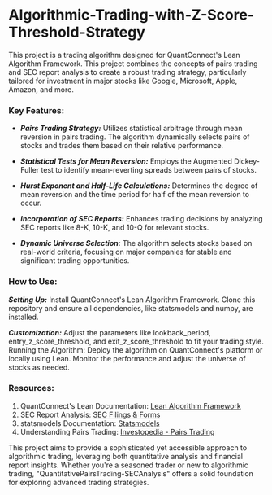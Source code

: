 # Algorithmic-Trading-with-Z-Score-Threshold-Strategy

This project is a trading algorithm designed for QuantConnect's Lean Algorithm Framework. This project combines the concepts of pairs trading and SEC report analysis to create a robust trading strategy, particularly tailored for investment in major stocks like Google, Microsoft, Apple, Amazon, and more.

### Key Features:

- **_Pairs Trading Strategy:_** Utilizes statistical arbitrage through mean reversion in pairs trading. The algorithm dynamically selects pairs of stocks and trades them based on their relative performance.

- **_Statistical Tests for Mean Reversion:_** Employs the Augmented Dickey-Fuller test to identify mean-reverting spreads between pairs of stocks.

- **_Hurst Exponent and Half-Life Calculations:_** Determines the degree of mean reversion and the time period for half of the mean reversion to occur.

- **_Incorporation of SEC Reports:_** Enhances trading decisions by analyzing SEC reports like 8-K, 10-K, and 10-Q for relevant stocks.

- **_Dynamic Universe Selection:_** The algorithm selects stocks based on real-world criteria, focusing on major companies for stable and significant trading opportunities.

### **How to Use:**

**_Setting Up:_** Install QuantConnect's Lean Algorithm Framework. Clone this repository and ensure all dependencies, like statsmodels and numpy, are installed.

**_Customization:_** Adjust the parameters like lookback_period, entry_z_score_threshold, and exit_z_score_threshold to fit your trading style.
Running the Algorithm: Deploy the algorithm on QuantConnect's platform or locally using Lean. Monitor the performance and adjust the universe of stocks as needed.

### **Resources**:

1. QuantConnect's Lean Documentation: [Lean Algorithm Framework](https://www.quantconnect.com/docs/algorithm-framework/overview)
2. SEC Report Analysis: [SEC Filings & Forms](https://www.sec.gov/edgar.shtml)
3. statsmodels Documentation: [Statsmodels](https://www.statsmodels.org/stable/index.html)
4. Understanding Pairs Trading: [Investopedia - Pairs Trading](https://www.investopedia.com/terms/p/pairstrade.asp) 

This project aims to provide a sophisticated yet accessible approach to algorithmic trading, leveraging both quantitative analysis and financial report insights. Whether you're a seasoned trader or new to algorithmic trading, "QuantitativePairsTrading-SECAnalysis" offers a solid foundation for exploring advanced trading strategies.
